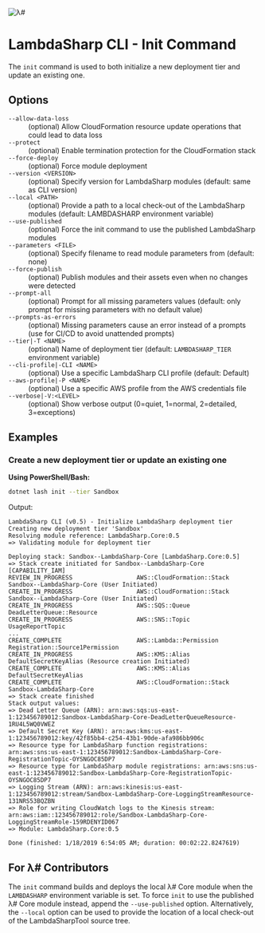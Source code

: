 ![λ#](../../../Docs/LambdaSharp_v2_small.png)

# LambdaSharp CLI - Init Command

The `init` command is used to both initialize a new deployment tier and update an existing one.

## Options

<dl>

<dt><code>--allow-data-loss</code></dt>
<dd>(optional) Allow CloudFormation resource update operations that could lead to data loss</dd>

<dt><code>--protect</code></dt>
<dd>(optional) Enable termination protection for the CloudFormation stack</dd>

<dt><code>--force-deploy</code></dt>
<dd>(optional) Force module deployment</dd>

<dt><code>--version &lt;VERSION&gt;</code></dt>
<dd>(optional) Specify version for LambdaSharp modules (default: same as CLI version)</dd>

<dt><code>--local &lt;PATH&gt;</code></dt>
<dd>(optional) Provide a path to a local check-out of the LambdaSharp modules (default: LAMBDASHARP environment variable)</dd>

<dt><code>--use-published</code></dt>
<dd>(optional) Force the init command to use the published LambdaSharp modules</dd>

<dt><code>--parameters &lt;FILE&gt;</code></dt>
<dd>(optional) Specify filename to read module parameters from (default: none)</dd>

<dt><code>--force-publish</code></dt>
<dd>(optional) Publish modules and their assets even when no changes were detected</dd>

<dt><code>--prompt-all</code></dt>
<dd>(optional) Prompt for all missing parameters values (default: only prompt for missing parameters with no default value)</dd>

<dt><code>--prompts-as-errors</code></dt>
<dd>(optional) Missing parameters cause an error instead of a prompts (use for CI/CD to avoid unattended prompts)</dd>

<dt><code>--tier|-T &lt;NAME&gt;</code></dt>
<dd>(optional) Name of deployment tier (default: <code>LAMBDASHARP_TIER</code> environment variable)</dd>

<dt><code>--cli-profile|-CLI &lt;NAME&gt;</code></dt>
<dd>(optional) Use a specific LambdaSharp CLI profile (default: Default)</dd>

<dt><code>--aws-profile|-P &lt;NAME&gt;</code></dt>
<dd>(optional) Use a specific AWS profile from the AWS credentials file</dd>

<dt><code>--verbose|-V:&lt;LEVEL&gt;</code></dt>
<dd>(optional) Show verbose output (0=quiet, 1=normal, 2=detailed, 3=exceptions)</dd>

</dl>

## Examples

### Create a new deployment tier or update an existing one

__Using PowerShell/Bash:__
```bash
dotnet lash init --tier Sandbox
```

Output:
```
LambdaSharp CLI (v0.5) - Initialize LambdaSharp deployment tier
Creating new deployment tier 'Sandbox'
Resolving module reference: LambdaSharp.Core:0.5
=> Validating module for deployment tier

Deploying stack: Sandbox--LambdaSharp-Core [LambdaSharp.Core:0.5]
=> Stack create initiated for Sandbox--LambdaSharp-Core [CAPABILITY_IAM]
REVIEW_IN_PROGRESS                  AWS::CloudFormation::Stack                              Sandbox--LambdaSharp-Core (User Initiated)
CREATE_IN_PROGRESS                  AWS::CloudFormation::Stack                              Sandbox--LambdaSharp-Core (User Initiated)
CREATE_IN_PROGRESS                  AWS::SQS::Queue                                         DeadLetterQueue::Resource
CREATE_IN_PROGRESS                  AWS::SNS::Topic                                         UsageReportTopic
...
CREATE_COMPLETE                     AWS::Lambda::Permission                                 Registration::Source1Permission
CREATE_IN_PROGRESS                  AWS::KMS::Alias                                         DefaultSecretKeyAlias (Resource creation Initiated)
CREATE_COMPLETE                     AWS::KMS::Alias                                         DefaultSecretKeyAlias
CREATE_COMPLETE                     AWS::CloudFormation::Stack                              Sandbox-LambdaSharp-Core
=> Stack create finished
Stack output values:
=> Dead Letter Queue (ARN): arn:aws:sqs:us-east-1:123456789012:Sandbox-LambdaSharp-Core-DeadLetterQueueResource-1RU4L5WQ0VWEZ
=> Default Secret Key (ARN): arn:aws:kms:us-east-1:123456789012:key/42f85bb4-c254-43b1-90de-afa986bb906c
=> Resource type for LambdaSharp function registrations: arn:aws:sns:us-east-1:123456789012:Sandbox-LambdaSharp-Core-RegistrationTopic-OYSNGOC85DP7
=> Resource type for LambdaSharp module registrations: arn:aws:sns:us-east-1:123456789012:Sandbox-LambdaSharp-Core-RegistrationTopic-OYSNGOC85DP7
=> Logging Stream (ARN): arn:aws:kinesis:us-east-1:123456789012:stream/Sandbox-LambdaSharp-Core-LoggingStreamResource-131NRS53BQZBN
=> Role for writing CloudWatch logs to the Kinesis stream: arn:aws:iam::123456789012:role/Sandbox-LambdaSharp-Core-LoggingStreamRole-159RDENYID067
=> Module: LambdaSharp.Core:0.5

Done (finished: 1/18/2019 6:54:05 AM; duration: 00:02:22.8247619)
```

## For λ# Contributors
The `init` command builds and deploys the local λ# Core module when the `LAMBDASHARP` environment variable is set. To force `init` to use the published λ# Core module instead, append the `--use-published` option. Alternatively, the `--local` option can be used to provide the location of a local check-out of the LambdaSharpTool source tree.

